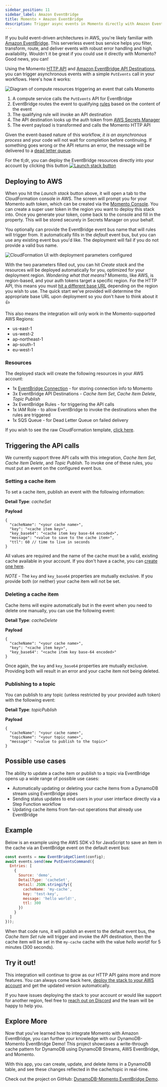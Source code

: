 ```yaml
---
sidebar_position: 11
sidebar_label: Amazon EventBridge
title: Momento + Amazon EventBridge
description: Trigger async events in Momento directly with Amazon EventBridge!
---
```


If you build event-driven architectures in AWS, you're likely familiar with [Amazon EventBridge](https://aws.amazon.com/eventbridge/). This serverless event bus service helps you filter, transform, route, and deliver events with robust error handling and high availability. Wouldn't it be great if you could use it directly with Momento? Good news, you can!

Using the Momento [HTTP API](./../api-reference/http-api.md) and [Amazon EventBridge API Destinations](https://docs.aws.amazon.com/eventbridge/latest/userguide/eb-api-destinations.html), you can trigger asynchronous events with a simple `PutEvents` call in your workflows. Here's how it works:

![Diagram of compute resources triggering an event that calls Momento](@site/static/img/eventbridge_destinations.png)

1. A compute service calls the `PutEvents` API for EventBridge
2. EventBridge routes the event to qualifying [rules](https://docs.aws.amazon.com/eventbridge/latest/userguide/eb-rules.html) based on the content of the event
3. The qualifying rule will invoke an API destination
4. The API destination looks up the auth token from [AWS Secrets Manager](https://aws.amazon.com/secrets-manager/)
5. The event payload is transformed and calls the Momento HTTP API

Given the event-based nature of this workflow, *it is an asynchronous process* and your code will not wait for completion before continuing. If something goes wrong or the API returns an error, the message will be delivered to a [dead letter queue](https://aws.amazon.com/what-is/dead-letter-queue/).

For the tl;dr, you can deploy the EventBridge resources directly into your account by clicking this button [![Launch stack button](@site/static/img/cloudformation-launch-stack.png)](https://console.aws.amazon.com/cloudformation/home#/stacks/create/review?stackName=momento-api&templateURL=https://momento-developers.s3.amazonaws.com/api-destinations.yaml)

## Deploying to AWS

When you hit the *Launch stack* button above, it will open a tab to the CloudFormation console in AWS. The screen will prompt you for your Momento auth token, which can be created via the [Momento Console](https://console.gomomento.com/tokens). You can create a super user token in the region you want to deploy this stack into. Once you generate your token, come back to the console and fill in the property. This will be stored securely in Secrets Manager on your behalf.

You optionally can provide the EventBridge event bus name that will rules will trigger from. It automatically fills in the *default* event bus, but you can use any existing event bus you'd like. The deployment will fail if you do not provide a valid bus name.

![CloudFormation UI with deployment parameters configured](@site/static/img/eb-destination-ui.png)

With the two parameters filled out, you can hit *Create stack* and the resources will be deployed automatically for you, optimized for your deployment region. *Wondering what that means?* Momento, like AWS, is region-based, and your auth tokens target a specific region. For the HTTP API, this means you must [hit a different base URL](./../api-reference/http-api.md#regions) depending on the region you wish to use. The quick start we've provided will determine the appropriate base URL upon deployment so you don't have to think about it 👍

This also means the integration will only work in the Momento-supported AWS Regions:

* us-east-1
* us-west-2
* ap-northeast-1
* ap-south-1
* eu-west-1

### Resources

The deployed stack will create the following resources in your AWS account:

* 1x [EventBridge Connection](https://docs.aws.amazon.com/eventbridge/latest/APIReference/API_Connection.html) - for storing connection info to Momento
* 3x EventBridge API Destinations - *Cache Item Set*, *Cache Item Delete*, *Topic Publish*
* 3x EventBridge Rules - for triggering the API calls
* 1x IAM Role - to allow EventBridge to invoke the destinations when the rules are triggered
* 1x SQS Queue - for Dead Letter Queue on failed delivery

If you wish to see the raw CloudFormation template, [click here](https://momento-developers.s3.amazonaws.com/api-destinations.yaml).

## Triggering the API calls

We currently support three API calls with this integration, *Cache Item Set*, *Cache Item Delete*, and *Topic Publish*. To invoke one of these rules, you must put an event on the configured event bus. 

### Setting a cache item

To set a cache item, publish an event with the following information:

**Detail Type**: *cacheSet*

**Payload**
```jsonc
{
  "cacheName": "<your cache name>",
  "key": "<cache item key>",
  "key_base64": "<cache item key base-64 encoded>",
  "message": "<value to save to the cache item>",
  "ttl": 60 // time to live in seconds 
}
```

All values are required and the name of the cache must be a valid, existing cache available in your account. If you don't have a cache, you can [create one here](https://console.gomomento.com).

*NOTE -* The `key` and `key_base64` properties are mutually exclusive. If you provide both (or neither) your cache item will not be set.

### Deleting a cache item

Cache items will expire automatically but in the event when you need to delete one manually, you can use the following event:

**Detail Type**: *cacheDelete*

**Payload**
```jsonc
{
  "cacheName": "<your cache name>",
  "key": "<cache item key>",
  "key_base64": "<cache item key base-64 encoded>"
}
```

Once again, the `key` and `key_base64` properties are mutually exclusive. Providing both will result in an error and your cache item not being deleted.

### Publishing to a topic

You can publish to any topic (unless restricted by your provided auth token) with the following event:

**Detail Type**: *topicPublish*

**Payload**

```jsonc
{
  "cacheName": "<your cache name>",
  "topicName": "<your topic name>",
  "message": "<value to publish to the topic>"
}
```

## Possible use cases

The ability to update a cache item or publish to a topic via EventBridge opens up a wide range of possible use cases:

* Automatically updating or deleting your cache items from a DynamoDB stream using EventBridge pipes
* Sending status updates to end users in your user interface directly via a Step Function workflow
* Updating cache items from fan-out operations that already use EventBridge

## Example

Below is an example using the AWS SDK v3 for JavaScript to save an item in the cache via an EventBridge event on the default event bus:

```javascript
const events = new EventBridgeClient(config);
await events.send(new PutEventsCommand({
  Entries: [
    {
      Source: 'demo',
      DetailType: 'cacheSet',
      Detail: JSON.stringify({
        cacheName: 'my-cache',
        key: 'test-key',
        message: 'hello world!',
        ttl: 300
      })
    }
  ]
}));
```

When that code runs, it will publish an event to the default event bus, the *Cache Item Set* rule will trigger and invoke the API destination, then the cache item will be set in the `my-cache` cache with the value *hello world!* for 5 minutes (300 seconds).

## Try it out!

This integration will continue to grow as our HTTP API gains more and more features. You can always come back here, [deploy the stack to your AWS account](https://console.aws.amazon.com/cloudformation/home#/stacks/create/review?stackName=momento-api&templateURL=https://momento-developers.s3.amazonaws.com/api-destinations.yaml) and get the updated version automatically. 

If you have issues deploying the stack to your account or would like support for another region, feel free to [reach out on Discord](https://discord.com/invite/3HkAKjUZGq) and the team will be happy to help you.

## Explore More
Now that you've learned how to integrate Momento with Amazon EventBridge, you can further your knowledge with our DynamoDB-Momento EventBridge Demo! This project showcases a write-through cache pattern for DynamoDB using DynamoDB Streams, AWS EventBridge, and Momento.

With this app, you can create, update, and delete items in a DynamoDB table, and see these changes reflected in the cache/topic in real-time.

Check out the project on GitHub: [DynamoDB-Momento EventBridge Demo](https://github.com/momentohq/client-sdk-javascript/tree/main/examples/nodejs/aws/eventbridge).
